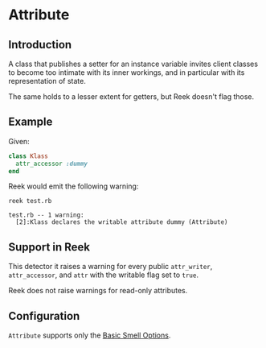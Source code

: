 # Attribute

## Introduction

A class that publishes a setter for an instance variable invites
client classes to become too intimate with its inner workings, and in
particular with its representation of state.

The same holds to a lesser extent for getters, but Reek doesn't flag those.

## Example

Given:

```Ruby
class Klass
  attr_accessor :dummy
end
```

Reek would emit the following warning:

```
reek test.rb

test.rb -- 1 warning:
  [2]:Klass declares the writable attribute dummy (Attribute)
```

## Support in Reek

This detector it raises a warning for every public `attr_writer`,
`attr_accessor`, and `attr` with the writable flag set to `true`.

Reek does not raise warnings for read-only attributes.

## Configuration

`Attribute` supports only the [Basic Smell Options](Basic-Smell-Options.md).
